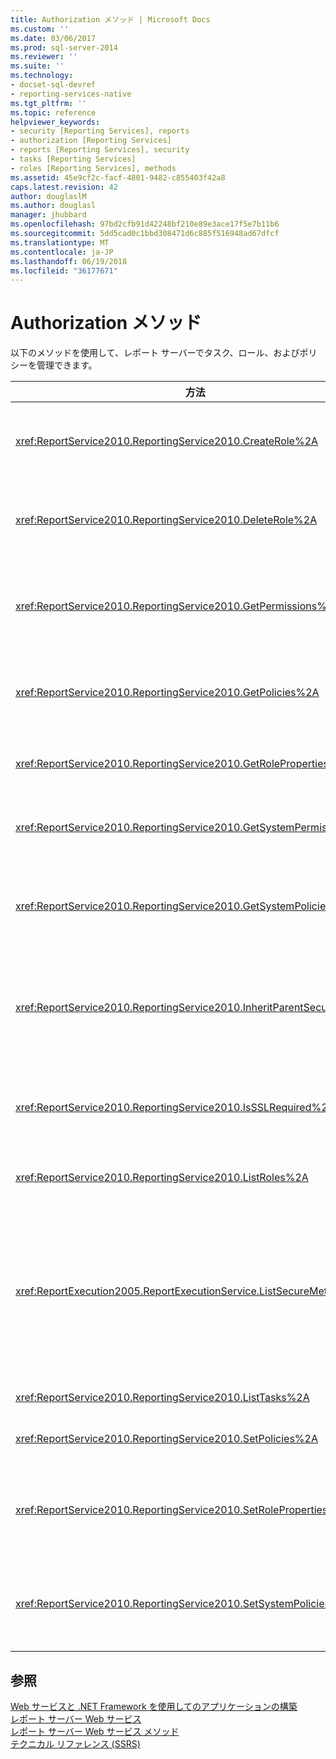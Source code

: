 ```yaml
---
title: Authorization メソッド | Microsoft Docs
ms.custom: ''
ms.date: 03/06/2017
ms.prod: sql-server-2014
ms.reviewer: ''
ms.suite: ''
ms.technology:
- docset-sql-devref
- reporting-services-native
ms.tgt_pltfrm: ''
ms.topic: reference
helpviewer_keywords:
- security [Reporting Services], reports
- authorization [Reporting Services]
- reports [Reporting Services], security
- tasks [Reporting Services]
- roles [Reporting Services], methods
ms.assetid: 45e9cf2c-facf-4801-9482-c855403f42a8
caps.latest.revision: 42
author: douglaslM
ms.author: douglasl
manager: jhubbard
ms.openlocfilehash: 97bd2cfb91d42248bf210e89e3ace17f5e7b11b6
ms.sourcegitcommit: 5dd5cad0c1bbd308471d6c885f516948ad67dfcf
ms.translationtype: MT
ms.contentlocale: ja-JP
ms.lasthandoff: 06/19/2018
ms.locfileid: "36177671"
---
```

# <a name="authorization-methods"></a>Authorization メソッド
  以下のメソッドを使用して、レポート サーバーでタスク、ロール、およびポリシーを管理できます。  
  
|方法|操作|  
|------------|------------|  
|<xref:ReportService2010.ReportingService2010.CreateRole%2A>|新しいロールをレポート サーバー データベースに追加します。 このメソッドはネイティブ モードにのみ適用されます。|  
|<xref:ReportService2010.ReportingService2010.DeleteRole%2A>|レポート サーバー データベースからロールを削除します。 このメソッドはネイティブ モードにのみ適用されます。|  
|<xref:ReportService2010.ReportingService2010.GetPermissions%2A>|レポート サーバー データベースまたは SharePoint ライブラリの特定のアイテムに関連付けられたユーザー アクセス許可を返します。|  
|<xref:ReportService2010.ReportingService2010.GetPolicies%2A>|レポート サーバー データベースまたは SharePoint ライブラリの特定のアイテムに関連付けられたポリシーを返します。|  
|<xref:ReportService2010.ReportingService2010.GetRoleProperties%2A>|ロールのメタデータ プロパティと関連付けられたタスクのコレクションを返します。|  
|<xref:ReportService2010.ReportingService2010.GetSystemPermissions%2A>|ユーザーのシステム権限を返します。 このメソッドはネイティブ モードにのみ適用されます。|  
|<xref:ReportService2010.ReportingService2010.GetSystemPolicies%2A>|システム ポリシーに関連付けられるグループとロールを含むシステム ポリシーを返します。 このメソッドはネイティブ モードにのみ適用されます。|  
|<xref:ReportService2010.ReportingService2010.InheritParentSecurity%2A>|レポート サーバー データベースの特定のアイテムに関連付けられたポリシーを削除し、アイテムのセキュリティ ポリシーをアイテムの親のセキュリティ ポリシーに設定します。|  
|<xref:ReportService2010.ReportingService2010.IsSSLRequired%2A>|<xref:ReportService2010> エンドポイントを使用するために SSL (Secure Sockets Layer) プロトコルが必要かどうかを示すブール値を返します。|  
|<xref:ReportService2010.ReportingService2010.ListRoles%2A>|レポート サーバーによって管理されるロールの名前と説明を返します。|  
|<xref:ReportExecution2005.ReportExecutionService.ListSecureMethods%2A>|呼び出し時にセキュリティで保護された接続が必要な、<xref:ReportExecution2005> エンドポイントの Simple Object Access Protocol (SOAP) メソッドの一覧を返します。 レポート サーバーの `SecureConnectionLevel` 設定を使用して、どのメソッドを返すかを判断します。|  
|<xref:ReportService2010.ReportingService2010.ListTasks%2A>|レポート サーバーが管理するタスクを返します。|  
|<xref:ReportService2010.ReportingService2010.SetPolicies%2A>|指定したアイテムに関連付けられたポリシーを設定します。|  
|<xref:ReportService2010.ReportingService2010.SetRoleProperties%2A>|ロールのメタデータ プロパティを設定し、一連のタスクをロールに関連付けます。 このメソッドはネイティブ モードにのみ適用されます。|  
|<xref:ReportService2010.ReportingService2010.SetSystemPolicies%2A>|グループと、それらに関連付けられたロールを定義するシステム ポリシーを設定します。 このメソッドはネイティブ モードにのみ適用されます。|  
  
## <a name="see-also"></a>参照  
 [Web サービスと .NET Framework を使用してのアプリケーションの構築](../net-framework/building-applications-using-the-web-service-and-the-net-framework.md)   
 [レポート サーバー Web サービス](../report-server-web-service.md)   
 [レポート サーバー Web サービス メソッド](report-server-web-service-methods.md)   
 [テクニカル リファレンス (SSRS)](../../technical-reference-ssrs.md)  
  
  